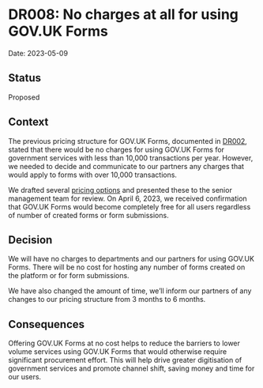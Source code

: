 # DR008: No charges at all for using GOV.UK Forms 

Date: 2023-05-09

## Status

Proposed

## Context

The previous pricing structure for GOV.UK Forms, documented in [DR002](https://github.com/alphagov/forms/blob/main/decision-record/DR002-no-charges-for-lower-volume-services.md), stated that there would be no charges for using GOV.UK Forms for government services with less than 10,000 transactions per year. However, we needed to decide and communicate to our partners any charges that would apply to forms with over 10,000 transactions. 

We drafted several [pricing options](https://docs.google.com/document/d/1ahgeukfJgqO5UG6e6HFeWnrD_06C2iAS9pVoj8eHc5c/edit#heading=h.6342cuxdkdzu) and presented these to the senior management team for review. On April 6, 2023, we received confirmation that GOV.UK Forms would become completely free for all users regardless of number of created forms or form submissions.

## Decision

We will have no charges to departments and our partners for using GOV.UK Forms. There will be no cost for hosting any number of forms created on the platform or for form submissions. 

We have also changed the amount of time, we’ll inform our partners of any changes to our pricing structure from 3 months to 6 months.


## Consequences

Offering GOV.UK Forms at no cost helps to reduce the barriers to lower volume services using GOV.UK Forms that would otherwise require significant procurement effort. This will help drive greater digitisation of government services and promote channel shift, saving money and time for our users.

